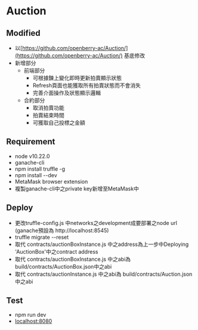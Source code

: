 # Auction

## Modified
* 以[https://github.com/openberry-ac/Auction/](https://github.com/openberry-ac/Auction/) 基底修改
* 新增部分
    * 前端部分
        * 可根據鍊上變化即時更新拍賣顯示狀態
        * Refresh頁面也能獲取所有拍賣狀態而不會消失
        * 完善介面操作及狀態顯示邏輯
    * 合約部分
        * 取消拍賣功能
        * 拍賣結束時間
        * 可獲取自己投標之金額

## Requirement
* node v10.22.0
* ganache-cli
* npm install truffle -g
* npm install --dev
* MetaMask browser extension
* 複製ganache-cli中之private key新增至MetaMask中


## Deploy
* 更改truffle-config.js 中networks之development成要部署之node url (ganache預設為 http://localhost:8545)
* truffle migrate --reset
* 取代 contracts/auctionBoxInstance.js 中之address為上一步中Deploying 'AuctionBox'中之contract address
* 取代 contracts/auctionBoxInstance.js 中之abi為 build/contracts/AuctionBox.json中之abi
* 取代 contracts/auctionInstance.js 中之abi為 build/contracts/Auction.json中之abi

## Test
* npm run dev
* [localhost:8080](http://localhost:8080)
